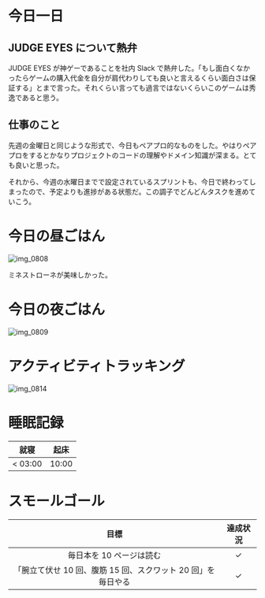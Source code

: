 # 今日一日
## JUDGE EYES について熱弁
JUDGE EYES が神ゲーであることを社内 Slack で熱弁した。「もし面白くなかったらゲームの購入代金を自分が肩代わりしても良いと言えるくらい面白さは保証する」とまで言った。それくらい言っても過言ではないくらいこのゲームは秀逸であると思う。

## 仕事のこと
先週の金曜日と同じような形式で、今日もペアプロ的なものをした。やはりペアプロをするとかなりプロジェクトのコードの理解やドメイン知識が深まる。とても良いと思った。

それから、今週の水曜日までで設定されているスプリントも、今日で終わってしまったので、予定よりも進捗がある状態だ。この調子でどんどんタスクを進めていこう。

# 今日の昼ごはん
![img_0808](/images/2019/01/img_0808.jpg)

ミネストローネが美味しかった。

# 今日の夜ごはん
![img_0809](/images/2019/01/img_0809.jpg)

# アクティビティトラッキング
![img_0814](/images/2019/01/img_0814.png)

# 睡眠記録
| 就寝 | 起床 |
|:---:|:---:|
| < 03:00 | 10:00 |

# スモールゴール
| 目標 | 達成状況 |
|:---:|:---:|
| 毎日本を 10 ページは読む | ✓ |
| 「腕立て伏せ 10 回、腹筋 15 回、スクワット 20 回」を毎日やる | ✓ |
